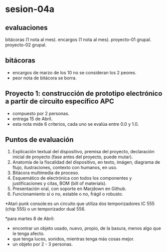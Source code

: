 # sesion-04a

## evaluaciones

bitácoras (1 nota al mes).
encargos (1 nota al mes).
proyecto-01 grupal.
proyecto-02 grupal.

## bitácoras

- encargos de marzo de los 10 no se consideran los 2 peores.
- peor nota de bitácora se borra.

## Proyecto 1: construcción de prototipo electrónico a partir de circuito específico APC

- compuesto por 2 personas.
- entrega 15 de Abril.
- esta nota mide 6 criterios, cada uno se evalúa entre 0.0 y 1.0.

## Puntos de evaluación

1. Explicación textual del dispositivo, premisa del proyecto, declaración inicial de proyecto (fase antes del proyecto, puede mutar).
2. Anatomía de la fiscalidad del dispositivo, en texto, imágen, diagrama de flujo, ilustraciones, contexto con humanos, en uso.
3. Bitácora multimedia de proceso.
4. Esquemático de electrónica con todos los componentes y justificaciones y citas, BOM (bill of materials).
5. Presentación oral, con soporte en Marjdown en Github.
6. Funcionamiento sí o no, estable o no, frágil o robusto.

*Atari punk console:es un circuito que utiliza dos temporizadores IC 555 (chip 555)
o un temporizador dual 556.

*para martes 8 de Abril:

- encontrar un objeto usado, nuevo, propio, de la basura, menos algo que le tenga afecto.
- que tenga luces, sonidos, mientras tenga más cosas mejor.
- un objeto por 2 - 3 personas.
